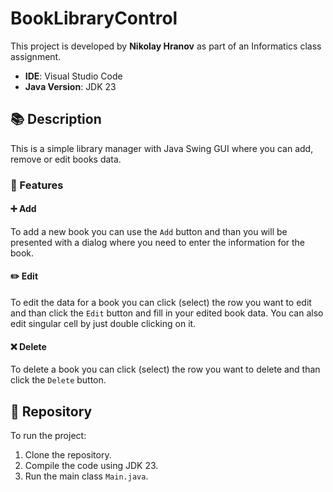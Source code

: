 # BookLibraryControl

This project is developed by **Nikolay Hranov** as part of an Informatics class assignment.

- **IDE**: Visual Studio Code  
- **Java Version**: JDK 23  

## 📚 Description

This is a simple library manager with Java Swing GUI where you can add, remove or edit books data. 

### 🔧 Features

#### ➕ Add
To add a new book you can use the `Add` button and than you will be presented with a dialog where you need to enter the information for the book.

#### ✏️ Edit
To edit the data for a book you can click (select) the row you want to edit and than click the `Edit` button and fill in your edited book data. You can also edit singular cell by just double clicking on it.

#### ❌ Delete
To delete a book you can click (select) the row you want to delete and than click the `Delete` button.

## 📁 Repository
To run the project:
1. Clone the repository.
2. Compile the code using JDK 23.
3. Run the main class `Main.java`.